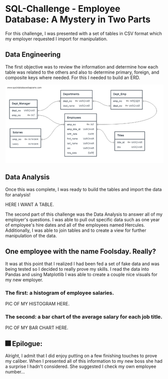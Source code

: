 # SQL-Challenge - Employee Database: A Mystery in Two Parts

For this challenge, I was presented with a set of tables in CSV format which my employer requested I import for manipulation. 

## Data Engineering
The first objective was to review the information and determine how each table was related to the others and also to determine primary, foreign, and composite keys where needed. For this I needed to build an ERD.

![QuickDBD-Free Diagram](EmployeeSQL/QuickDBD-Free_Diagram.png)

## Data Analysis
Once this was complete, I was ready to build the tables and import the data for analysis!

HERE I WANT A TABLE. 

The second part of this challenge was the Data Analysis to answer all of my employer's questions. I was able to pull out specific data such as one year of employee's hire dates and all of the employees named Hercules. Additionally, I was able to join tables and to create a view for further manipulation of the data. 

## One employee with the name Foolsday. Really?

It was at this point that I realized I had been fed a set of fake data and was being tested so I decided to really prove my skills. I read the data into Pandas and using Matplotlib I was able to create a couple nice visuals for my new employer.

### The first: a histogram of employee salaries. 

PIC OF MY HISTOGRAM HERE.

### The second: a bar chart of the average salary for each job title.

PIC OF MY BAR CHART HERE.

## 🎆 Epilogue: 
Alright, I admit that I did enjoy putting on a few finishing touches to prove my caliber. When I presented all of this information to my new boss she had a surprise I hadn't considered. She suggested I check my own employee number... 






